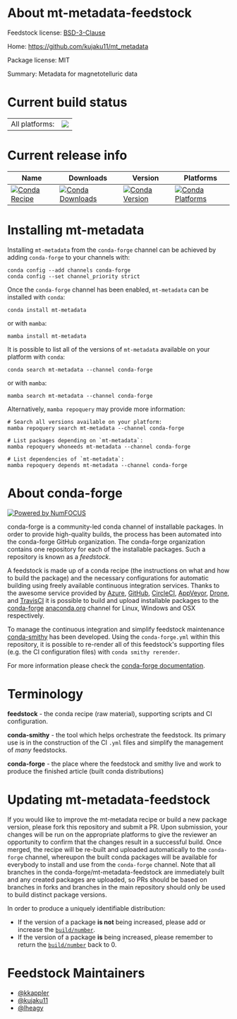 About mt-metadata-feedstock
===========================

Feedstock license: [BSD-3-Clause](https://github.com/conda-forge/mt-metadata-feedstock/blob/main/LICENSE.txt)

Home: https://github.com/kujaku11/mt_metadata

Package license: MIT

Summary: Metadata for magnetotelluric data

Current build status
====================


<table><tr><td>All platforms:</td>
    <td>
      <a href="https://dev.azure.com/conda-forge/feedstock-builds/_build/latest?definitionId=12355&branchName=main">
        <img src="https://dev.azure.com/conda-forge/feedstock-builds/_apis/build/status/mt-metadata-feedstock?branchName=main">
      </a>
    </td>
  </tr>
</table>

Current release info
====================

| Name | Downloads | Version | Platforms |
| --- | --- | --- | --- |
| [![Conda Recipe](https://img.shields.io/badge/recipe-mt--metadata-green.svg)](https://anaconda.org/conda-forge/mt-metadata) | [![Conda Downloads](https://img.shields.io/conda/dn/conda-forge/mt-metadata.svg)](https://anaconda.org/conda-forge/mt-metadata) | [![Conda Version](https://img.shields.io/conda/vn/conda-forge/mt-metadata.svg)](https://anaconda.org/conda-forge/mt-metadata) | [![Conda Platforms](https://img.shields.io/conda/pn/conda-forge/mt-metadata.svg)](https://anaconda.org/conda-forge/mt-metadata) |

Installing mt-metadata
======================

Installing `mt-metadata` from the `conda-forge` channel can be achieved by adding `conda-forge` to your channels with:

```
conda config --add channels conda-forge
conda config --set channel_priority strict
```

Once the `conda-forge` channel has been enabled, `mt-metadata` can be installed with `conda`:

```
conda install mt-metadata
```

or with `mamba`:

```
mamba install mt-metadata
```

It is possible to list all of the versions of `mt-metadata` available on your platform with `conda`:

```
conda search mt-metadata --channel conda-forge
```

or with `mamba`:

```
mamba search mt-metadata --channel conda-forge
```

Alternatively, `mamba repoquery` may provide more information:

```
# Search all versions available on your platform:
mamba repoquery search mt-metadata --channel conda-forge

# List packages depending on `mt-metadata`:
mamba repoquery whoneeds mt-metadata --channel conda-forge

# List dependencies of `mt-metadata`:
mamba repoquery depends mt-metadata --channel conda-forge
```


About conda-forge
=================

[![Powered by
NumFOCUS](https://img.shields.io/badge/powered%20by-NumFOCUS-orange.svg?style=flat&colorA=E1523D&colorB=007D8A)](https://numfocus.org)

conda-forge is a community-led conda channel of installable packages.
In order to provide high-quality builds, the process has been automated into the
conda-forge GitHub organization. The conda-forge organization contains one repository
for each of the installable packages. Such a repository is known as a *feedstock*.

A feedstock is made up of a conda recipe (the instructions on what and how to build
the package) and the necessary configurations for automatic building using freely
available continuous integration services. Thanks to the awesome service provided by
[Azure](https://azure.microsoft.com/en-us/services/devops/), [GitHub](https://github.com/),
[CircleCI](https://circleci.com/), [AppVeyor](https://www.appveyor.com/),
[Drone](https://cloud.drone.io/welcome), and [TravisCI](https://travis-ci.com/)
it is possible to build and upload installable packages to the
[conda-forge](https://anaconda.org/conda-forge) [anaconda.org](https://anaconda.org/)
channel for Linux, Windows and OSX respectively.

To manage the continuous integration and simplify feedstock maintenance
[conda-smithy](https://github.com/conda-forge/conda-smithy) has been developed.
Using the ``conda-forge.yml`` within this repository, it is possible to re-render all of
this feedstock's supporting files (e.g. the CI configuration files) with ``conda smithy rerender``.

For more information please check the [conda-forge documentation](https://conda-forge.org/docs/).

Terminology
===========

**feedstock** - the conda recipe (raw material), supporting scripts and CI configuration.

**conda-smithy** - the tool which helps orchestrate the feedstock.
                   Its primary use is in the construction of the CI ``.yml`` files
                   and simplify the management of *many* feedstocks.

**conda-forge** - the place where the feedstock and smithy live and work to
                  produce the finished article (built conda distributions)


Updating mt-metadata-feedstock
==============================

If you would like to improve the mt-metadata recipe or build a new
package version, please fork this repository and submit a PR. Upon submission,
your changes will be run on the appropriate platforms to give the reviewer an
opportunity to confirm that the changes result in a successful build. Once
merged, the recipe will be re-built and uploaded automatically to the
`conda-forge` channel, whereupon the built conda packages will be available for
everybody to install and use from the `conda-forge` channel.
Note that all branches in the conda-forge/mt-metadata-feedstock are
immediately built and any created packages are uploaded, so PRs should be based
on branches in forks and branches in the main repository should only be used to
build distinct package versions.

In order to produce a uniquely identifiable distribution:
 * If the version of a package **is not** being increased, please add or increase
   the [``build/number``](https://docs.conda.io/projects/conda-build/en/latest/resources/define-metadata.html#build-number-and-string).
 * If the version of a package **is** being increased, please remember to return
   the [``build/number``](https://docs.conda.io/projects/conda-build/en/latest/resources/define-metadata.html#build-number-and-string)
   back to 0.

Feedstock Maintainers
=====================

* [@kkappler](https://github.com/kkappler/)
* [@kujaku11](https://github.com/kujaku11/)
* [@lheagy](https://github.com/lheagy/)

